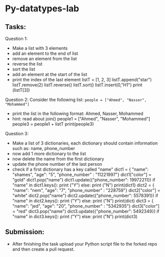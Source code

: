 # Py-datatypes-lab

## Tasks:

Question 1:
- Make a list with 3 elements
- add an element to the end of list
- remove an element from the list
- reverse the list
- sort the list 
- add an element at the start of the list
- print the index of the last element
 listT = [1, 2, 3]
listT.append("star")
listT.remove(2)
listT.reverse()
listT.sort()
listT.insert(0,"H1")
print (listT[3])



Question 2:
Consider the following list: ``` people = ["Ahmed", "Nasser", "Mohammed"] ```
- print the list in the following format: Ahmed, Nasser, Mohammed
- hint: read about join()
people1 = ["Ahmed", "Nasser", "Mohammed"]
people3 = people1 + listT
print(people3)


Question 3:
- Make a list of 3 dictionaries, each dictionary should contain information such as: name, phone_number
- now add 1 more dictionary to the list 
- now delete the name from the first dictionary
- update the phone number of the last person
- check if a first dictionary has a key called "name" 
dict1 =	{
  "name": "shames",
  "age": "5",
  "phone_number" : "11221997"}
dict1["color"] = "gold"
dict1.pop("name")
dict1.update({"phone_number": 19972211})
if "name" in dict1.keys():
  print ("Y")
else:
  print ("N")
print(dict1)
dict2 =	{
  "name": "nem",
  "age": "7",
  "phone_number" : "228759"}
dict2["color"] = "white"
dict2.pop("name")
dict2.update({"phone_number": 5578391})
if "name" in dict2.keys():
  print ("Y")
else:
  print ("N")
print(dict)
dict3 =	{
  "name": "jed",
  "age": "20",
  "phone_number" : "5342935"}
dict3["color"] = "red"
dict3.pop("name")
dict3.update({"phone_number": 5492349})
if "name" in dict3.keys():
  print ("Y")
else:
  print ("N")
print(dict3)



## Submission:

- After finishing the task upload your Python script file to the forked repo and then create a pull request.
